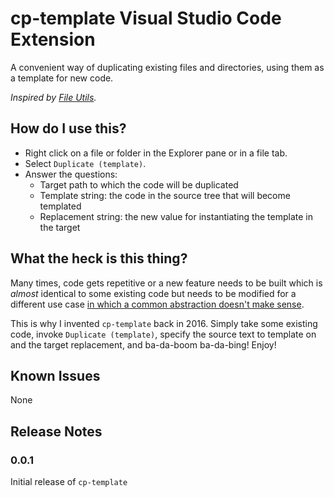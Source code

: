 # cp-template Visual Studio Code Extension

A convenient way of duplicating existing files and directories, using them as a template for new code.

_Inspired by [File Utils](https://github.com/sleistner/vscode-fileutils)._

## How do I use this?

-   Right click on a file or folder in the Explorer pane or in a file tab.
-   Select `Duplicate (template)`.
-   Answer the questions:
    -   Target path to which the code will be duplicated
    -   Template string: the code in the source tree that will become templated
    -   Replacement string: the new value for instantiating the template in the target

## What the heck is this thing?

Many times, code gets repetitive or a new feature needs to be built which is *almost* identical to some existing code but needs to be modified for a different use case [in which a common abstraction doesn't make sense](https://www.tzvipm.dev/posts/thats-not-dry).

This is why I invented `cp-template` back in 2016. Simply take some existing code, invoke `Duplicate (template)`, specify the source text to template on and the target replacement, and ba-da-boom ba-da-bing! Enjoy!

## Known Issues

None

## Release Notes

### 0.0.1

Initial release of `cp-template`